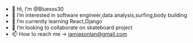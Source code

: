 - 👋 Hi, I’m @Bluesss30
- 👀 I’m interested in software engineer,data analysis,surfing,body building
- 🌱 I’m currently learning React,Django
- 💞️ I’m looking to collaborate on skateboard project
- 📫 How to reach me -> iamjasonlan@gmail.com

<!---
Bluesss30/Bluesss30 is a ✨ special ✨ repository because its `README.md` (this file) appears on your GitHub profile.
You can click the Preview link to take a look at your changes.
--->
